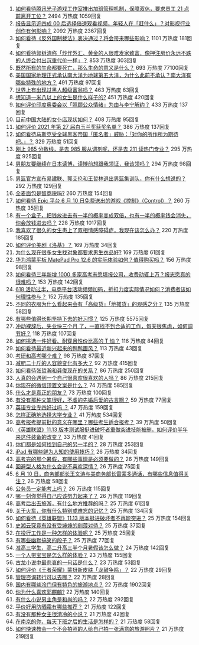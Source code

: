 1. [如何看待腾讯光子游戏工作室推出加班管理机制，保障双休，要求员工 21 点前离开工位？](https://www.zhihu.com/question/464150896) 2494 万热度 1059回复
1. [报告显示近四成 00 后选择倍速观看视频，年轻人在「赶什么」？对影视行业创作有何影响？](https://www.zhihu.com/question/464019954) 2092 万热度 2367回复
1. [如何看待《反外国制裁法》表决通过？将会带来哪些影响？](https://www.zhihu.com/question/464277187) 1101 万热度 181回复
1. [如何看待郭树清称「炒作外汇、黄金的人很难发家致富，像押注房价永远不跌的人终会付出沉重代价一样」？](https://www.zhihu.com/question/464243954) 853 万热度 303回复
1. [既然所有的生命都要死亡，那么生命的意义是什么？](https://www.zhihu.com/question/288017836) 693 万热度 77100回复
1. [美国国家地理正式承认南大洋为地球第五大洋，为什么此前不承认？南大洋有哪些特殊的地方？](https://www.zhihu.com/question/464055142) 491 万热度 97回复
1. [世界上有出现过黑人超级富翁吗？](https://www.zhihu.com/question/316418280) 463 万热度 63回复
1. [想知道一米八以上的女生是什么样子的?](https://www.zhihu.com/question/433141761) 451 万热度 420回复
1. [如何评价印度奥委会以「照顾公众情绪」为由与李宁解约？](https://www.zhihu.com/question/464221165) 433 万热度 137回复
1. [目前中国大陆的女仆店现状如何？](https://www.zhihu.com/question/60687879) 408 万热度 95回复
1. [如何评价 2021 年第 27 届白玉兰奖获奖名单？](https://www.zhihu.com/question/464326311) 386 万热度 137回复
1. [如何看待马斯克受全球黑客帝国「匿名者」威胁：「对你的所作所为期待吧。」？](https://www.zhihu.com/question/463674631) 329 万热度 51回复
1. [刚上 985 分数线，是去 985 服从调剂呢，还是去 211 读热门专业？](https://www.zhihu.com/question/448604507) 295 万热度 925回复
1. [男朋友要继续在日本读博，读博前想跟我领证，我该领吗？](https://www.zhihu.com/question/462494313) 294 万热度 98回复
1. [男篮官方宣布易建联、郭艾伦和王哲林退出男篮集训队，你有什么想说的？](https://www.zhihu.com/question/464171039) 292 万热度 129回复
1. [全麦面包是智商税吗?](https://www.zhihu.com/question/416804902) 260 万热度 154回复
1. [如何看待 Epic 平台 6 月 10 日免费送出的游戏《控制》（Control）？](https://www.zhihu.com/question/464360791) 260 万热度 35回复
1. [有一个盒子，把钱放进去有一半的概率变成双倍，也有一半的概率钱会消失，你会放钱进去吗？](https://www.zhihu.com/question/463236177) 228 万热度 1017回复
1. [我喜欢了很久的女生患上了双相情感障碍症，我现在该怎么办？](https://www.zhihu.com/question/400354421) 220 万热度 185回复
1. [如何评价美剧《洛基》？](https://www.zhihu.com/question/462557527) 169 万热度 34回复
1. [为什么现在很多女生找对象都要求男生衣品好?](https://www.zhihu.com/question/462357177) 169 万热度 61回复
1. [华为鸿蒙平板 MatePad Pro 12.6 的实际体验如何？值得购买吗？](https://www.zhihu.com/question/464198645) 156 万热度 98回复
1. [如何看待三年新增 1000 多家高考志愿填报公司，收费动辄上万？报志愿真的很难吗？](https://www.zhihu.com/question/464228987) 153 万热度 142回复
1. [618 活动过半，电商平台活动频频加码，折扣力度实际情况如何？消费者该如何理性参与？](https://www.zhihu.com/question/464028524) 152 万热度 135回复
1. [不同的衣服为什么看起来会有「高级货」「地摊货」的观感之分？](https://www.zhihu.com/question/68232440) 135 万热度 58回复
1. [有哪些值得长期坚持下去的好习惯？](https://www.zhihu.com/question/301793024) 125 万热度 5575回复
1. [冲动裸辞后，失业快三个月 了，一直找不到合适的工作，每天很焦虑，如何调节好？](https://www.zhihu.com/question/430896392) 118 万热度 107回复
1. [如何挑选一件好看、耐穿且性价比高的 T 恤？](https://www.zhihu.com/question/404173699) 116 万热度 84回复
1. [如何看待最近新兴起来的鸭鸭画风？](https://www.zhihu.com/question/463510531) 113 万热度 43回复
1. [考研和高考哪个难？](https://www.zhihu.com/question/440451177) 98 万热度 87回复
1. [减肥二十斤的人容貌变化有多大？](https://www.zhihu.com/question/339245837) 92 万热度 415回复
1. [如何看待张哲瀚和龚俊现在的关系？](https://www.zhihu.com/question/458226340) 86 万热度 250回复
1. [人真的会遇到一个自己很喜欢很喜欢的人吗？](https://www.zhihu.com/question/463291945) 86 万热度 215回复
1. [你现在的微信顶置文案是什么？](https://www.zhihu.com/question/453486513) 74 万热度 585回复
1. [什么才是真正的朋友？](https://www.zhihu.com/question/24101927) 73 万热度 100回复
1. [有没有那种文笔很好，不虐的先婚后爱的古言啊？](https://www.zhihu.com/question/417473311) 59 万热度 77回复
1. [英语专业专四好过吗 ？](https://www.zhihu.com/question/389176629) 47 万热度 159回复
1. [怎样正确地选择大学专业？](https://www.zhihu.com/question/56998038) 41 万热度 534回复
1. [高考报考提前批的意义在哪里？哪些考生适合报考？](https://www.zhihu.com/question/282698579) 39 万热度 50回复
1. [《英雄联盟》11.13 版本测试服挺进破坏者重做突进技能被删，如何评价半年来这件装备的改变？](https://www.zhihu.com/question/464089576) 33 万热度 41回复
1. [你们都是如何找到自己的另一半的？](https://www.zhihu.com/question/61641809) 28 万热度 253回复
1. [iPad 有哪些鲜为人知的使用技巧？](https://www.zhihu.com/question/27682420) 26 万热度 34回复
1. [高考完的那个暑假，有哪些事情是必须要做的？](https://www.zhihu.com/question/464055526) 26 万热度 149回复
1. [回避型人格为什么会说不喜欢深情？](https://www.zhihu.com/question/451675251) 26 万热度 75回复
1. [6 月 10 日，商务部部长王文涛与美商务部长雷蒙多通话，有哪些信息值得关注？](https://www.zhihu.com/question/464206079) 26 万热度 58回复
1. [公务员一定能考上吗？](https://www.zhihu.com/question/463166599) 26 万热度 115回复
1. [哪一刻你觉得自己应该努力起来了？](https://www.zhihu.com/question/463880646) 26 万热度 119回复
1. [高考后出去旅游，有什么地方推荐的吗？](https://www.zhihu.com/question/459482130) 25 万热度 61回复
1. [关于火车，你有什么特别或难忘的记忆？](https://www.zhihu.com/question/463714171) 25 万热度 134回复
1. [如何看待《英雄联盟》11.13 版本挺进破坏者不再能突进？](https://www.zhihu.com/question/463953447) 25 万热度 154回复
1. [史湘云究竟有没有受婶婶的刻薄对待？](https://www.zhihu.com/question/283360871) 25 万热度 37回复
1. [在投行工作是一种怎样的体验呢？](https://www.zhihu.com/question/31514252) 25 万热度 25回复
1. [有哪些幽默搞笑的段子？](https://www.zhihu.com/question/327781315) 25 万热度 77回复
1. [准高三学生，高二升高三半个月暑假该怎么做？](https://www.zhihu.com/question/328385434) 24 万热度 142回复
1. [一个人带宝宝是怎么样的体验？](https://www.zhihu.com/question/312960539) 23 万热度 155回复
1. [古龙小说中最悲哀的一句话是什么？](https://www.zhihu.com/question/463769393) 23 万热度 53回复
1. [如何评价《王者荣耀》蒙犽新皮肤「龙鼓争鸣」？](https://www.zhihu.com/question/463843493) 22 万热度 29回复
1. [管理咨询转行可以去哪？](https://www.zhihu.com/question/21307422) 22 万热度 28回复
1. [国内有哪些冷门但有特色的旅游地点？](https://www.zhihu.com/question/19855515) 22 万热度 1902回复
1. [你为什么喜欢郭麒麟?](https://www.zhihu.com/question/377729124) 22 万热度 140回复
1. [有什么小说男主角是和尚的吗？](https://www.zhihu.com/question/62712314) 22 万热度 292回复
1. [平价好用防晒霜有哪些推荐？](https://www.zhihu.com/question/290829120) 21 万热度 122回复
1. [有没有那种女主很清冷的小说？](https://www.zhihu.com/question/365640922) 21 万热度 42回复
1. [在南京的你，每天下班之后的生活是怎样的？](https://www.zhihu.com/question/463893798) 21 万热度 58回复
1. [如何快速教会一个不会拍照的人给自己拍一张满意的旅游照片？](https://www.zhihu.com/question/21683968) 21 万热度 219回复
